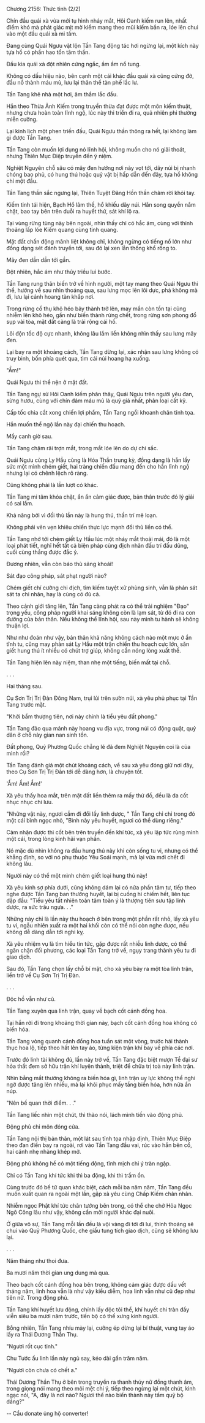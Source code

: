 




Chương 2156: Thức tỉnh (2/2)


Chín đầu quái xà vừa mới tụ hình nháy mắt, Hôi Oanh kiếm run lên, nhất điểm khó mà phát giác mịt mờ kiếm mang theo mũi kiếm bắn ra, lóe lên chui vào một đầu quái xà mi tâm.

Đang cùng Quái Ngưu vật lộn Tần Tang động tác hơi ngừng lại, một kích này tựa hồ có phần hao tổn tâm thần.

Đầu kia quái xà đột nhiên cứng ngắc, ầm ầm nổ tung.

Không có dấu hiệu nào, bên cạnh một cái khác đầu quái xà cũng cứng đờ, đầu nổ thành máu mủ, lưu lại thân thể tàn phế lắc lư.

Tần Tang khẽ nhả một hơi, âm thầm lắc đầu.

Hắn theo Thừa Ảnh Kiếm trong truyền thừa đạt được một môn kiếm thuật, nhưng chưa hoàn toàn lĩnh ngộ, lúc này thi triển đi ra, quả nhiên phi thường miễn cưỡng.

Lại kinh lịch một phen triền đấu, Quái Ngưu thần thông ra hết, lại không làm gì được Tần Tang.

Tần Tang còn muốn lợi dụng nó lĩnh hội, không muốn cho nó giải thoát, nhưng Thiên Mục Điệp truyền đến ý niệm.

Nghiệt Nguyên chỗ sâu có mây đen hướng nơi này vọt tới, dãy núi bị nhanh chóng bao phủ, có hung thú hoặc quỷ vật bị hấp dẫn đến đây, tựa hồ không chỉ một đầu.

Tần Tang thần sắc ngưng lại, Thiên Tuyệt Đãng Hồn thần châm rời khỏi tay.

Kiếm tinh tái hiện, Bạch Hổ lâm thế, hổ khiếu dãy núi. Hắn song quyền nắm chặt, bao tay bên trên duỗi ra huyết thứ, sát khí lộ ra.

Tại vùng rừng tùng này bên ngoài, nhìn thấy chỉ có hắc ám, cùng với thỉnh thoảng lấp lóe Kiếm quang cùng tinh quang.

Mặt đất chấn động mãnh liệt không chỉ, không ngừng có tiếng nổ lớn như đồng dạng sét đánh truyền tới, sau đó lại xen lẫn thống khổ rống to.

Mây đen dần dần tới gần.

Đột nhiên, hắc ám như thủy triều lui bước.

Tần Tang rung thân biến trở về hình người, một tay mang theo Quái Ngưu thi thể, hướng về sau nhìn thoáng qua, sau lưng mọc lên lôi dực, phá không mà đi, lưu lại cảnh hoang tàn khắp nơi.

Trong rừng cổ thụ khô héo bảy thành trở lên, may mắn còn tồn tại cũng nhiễm lên khô héo, gần như biến thành rừng chết, trong rừng sơn phong đổ sụp vài tòa, mặt đất càng là trải rộng cái hố.

Lôi độn tốc độ cực nhanh, không lâu lắm liền không nhìn thấy sau lưng mây đen.

Lại bay ra một khoảng cách, Tần Tang dừng lại, xác nhận sau lưng không có truy binh, bốn phía quét qua, tìm cái núi hoang hạ xuống.

"Ầm!"

Quái Ngưu thi thể nện ở mặt đất.

Tần Tang ngự sử Hôi Oanh kiếm phân thây, Quái Ngưu trên người yêu đan, sừng hươu, cùng với chín đám máu mủ là quý giá nhất, phân loại cất kỹ.

Cấp tốc chia cắt xong chiến lợi phẩm, Tần Tang ngồi khoanh chân tĩnh tọa.

Hắn muốn thể ngộ lần này đại chiến thu hoạch.

Mấy canh giờ sau.

Tần Tang chậm rãi trợn mắt, trong mắt lóe lên do dự chi sắc.

Quái Ngưu cùng Ly Hầu cùng là Hóa Thần trung kỳ, đồng dạng là hắn lấy sức một mình chém giết, hai tràng chiến đấu mang đến cho hắn lĩnh ngộ nhưng lại có chênh lệch rõ ràng.

Cũng không phải là lần lượt có khác.

Tần Tang mi tâm khóa chặt, ẩn ẩn cảm giác được, bản thân trước đó lý giải có sai lầm.

Khả năng bởi vì đối thủ lần này là hung thú, thần trí mê loạn.

Không phải vẻn vẹn khiêu chiến thực lực mạnh đối thủ liền có thể.

Tần Tang nhớ tới chém giết Ly Hầu lúc một nháy mắt thoải mái, đó là một loại phát tiết, nghĩ hết tất cả biện pháp cùng địch nhân đấu trí đấu dũng, cuối cùng thắng được đắc ý.

Đương nhiên, vẫn còn báo thù sảng khoái!

Sát đạo công pháp, sát phạt người nào?

Chém giết chí cường chi địch, tìm kiếm tuyệt xử phùng sinh, vẫn là phản sát sát ta chi nhân, hay là cùng có đủ cả.

Theo cảnh giới tăng lên, Tần Tang càng phát ra có thể trải nghiệm "Đạo" trọng yếu, công pháp người khai sáng không còn là lạm sát, từ đó đi ra con đường của bản thân. Nếu không thể lĩnh hội, sau này mình tu hành sẽ không thuận lợi.

Như như đoán như vậy, bản thân khả năng không cách nào một mực ở ẩn tĩnh tu, cũng may phản sát Ly Hầu một trận chiến thu hoạch cực lớn, săn giết hung thú ít nhiều có chút trợ giúp, không cần nóng lòng xuất thế.

Tần Tang hiện lên này niệm, than nhẹ một tiếng, biến mất tại chỗ.

. . .

Hai tháng sau.

Cụ Sơn Trị Trị Đàn Đông Nam, trụi lủi trên sườn núi, xà yêu phủ phục tại Tần Tang trước mặt.

"Khởi bẩm thượng tiên, nơi này chính là tiểu yêu đất phong."

Tần Tang đảo qua mảnh này hoang vu địa vực, trong núi có động quật, quỷ dân ở chỗ này gian nan sinh tồn.

Đất phong, Quỷ Phương Quốc chẳng lẽ đã đem Nghiệt Nguyên coi là của mình rồi?

Tần Tang đánh giá một chút khoảng cách, về sau xà yêu đóng giữ nơi đây, theo Cụ Sơn Trị Trị Đàn tới dễ dàng hơn, là chuyện tốt.

'Ầm! Ầm! Ầm!'

Xà yêu thấy hoa mắt, trên mặt đất liền thêm ra mấy thứ đồ, đều là da cốt nhục nhục chi lưu.

"Những vật này, ngươi cầm đi đổi lấy linh dược, " Tần Tang chỉ chỉ trong đó một cái bình ngọc nhỏ, "Bình này yêu huyết, ngươi có thể dùng riêng."

Cảm nhận được thi cốt bên trên truyền đến khí tức, xà yêu lập tức rùng mình một cái, trong lòng kinh hãi vạn phần.

Nó mặc dù nhìn không ra đầu hung thú này khi còn sống tu vi, nhưng có thể khẳng định, so với nó phụ thuộc Yêu Soái mạnh, mà lại vừa mới chết đi không lâu.

Người này có thể một mình chém giết loại hung thú này!

Xà yêu kinh sợ phía dưới, cũng không dám lại có nửa phần tâm tư, tiếp theo nghe được Tần Tang ban thưởng huyết, lại bị cuồng hỉ chiếm hết, liên tục dập đầu: "Tiểu yêu tất nhiên toàn tâm toàn ý là thượng tiên sưu tập linh dược, ra sức trâu ngựa. . ."

Những này chỉ là lần này thu hoạch ở bên trong một phần rất nhỏ, lấy xà yêu tu vi, ngẫu nhiên xuất ra một hai khối còn có thể nói còn nghe được, nếu không dễ dàng dẫn tới nghi kỵ.

Xà yêu nhiệm vụ là tìm hiểu tin tức, gặp được rất nhiều linh dược, có thể ngăn chặn đối phương, các loại Tần Tang trở về, ngụy trang thành yêu tu đi giao dịch.

Sau đó, Tần Tang chọn lấy chỗ bí mật, cho xà yêu bày ra một tòa linh trận, liền trở về Cụ Sơn Trị Trị Đàn.

. . .

Độc hồ vẫn như cũ.

Tần Tang xuyên qua linh trận, quay về bạch cốt cánh đồng hoa.

Tại hắn rời đi trong khoảng thời gian này, bạch cốt cánh đồng hoa không có biến hóa.

Tần Tang vòng quanh cánh đồng hoa tuần sát một vòng, trước hái thành thục hoa lộ, tiếp theo hất lên tay áo, từng kiện trận khí bay về phía các nơi.

Trước đó linh tài không đủ, lần này trở về, Tần Tang đặc biệt mượn Tề đại sư hỏa thất đem sở hữu trận khí luyện thành, triệt để chữa trị toà này linh trận.

Nhìn bằng mắt thường không ra biến hóa gì, linh trận uy lực không thể nghi ngờ được tăng lên nhiều, mà lại khôi phục mấy tầng biến hóa, hơn nữa ẩn núp.

"Nên bế quan thời điểm. . ."

Tần Tang liếc nhìn một chút, thì thào nói, lách mình tiến vào động phủ.

Động phủ chi môn đóng cửa.

Tần Tang nội thị bản thân, một lát sau tĩnh tọa nhập định, Thiên Mục Điệp theo đan điền bay ra ngoài, rơi vào Tần Tang đầu vai, rúc vào hắn bên cổ, hai cánh nhẹ nhàng khép mở.

Động phủ không hề có một tiếng động, tĩnh mịch chi ý tràn ngập.

Chỉ có Tần Tang khí tức khi thì ba động, khi thì trầm ổn.

Cùng trước đó bế tử quan khác biệt, cách mỗi ba năm năm, Tần Tang đều muốn xuất quan ra ngoài một lần, gặp xà yêu cùng Chấp Kiếm chân nhân.

Nhiễm ngọc Phật khí tức chân tướng bên trong, có thể che chở Hỏa Ngọc Ngô Công lâu như vậy, không cần mời người khác đại nuôi.

Ở giữa vô sự, Tần Tang mỗi lần đều là vội vàng đi tới đi lui, thỉnh thoảng sẽ chui vào Quỷ Phương Quốc, che giấu tung tích giao dịch, cũng sẽ không lưu lại.

. . .

Năm tháng như thoi đưa.

Ba mươi năm thời gian ung dung mà qua.

Theo bạch cốt cánh đồng hoa bên trong, không cảm giác được dấu vết tháng năm, linh hoa vẫn là như vậy kiều diễm, hoa linh vẫn như cũ đẹp như tiên nữ. Trong động phủ.

Tần Tang khí huyết lưu động, chính lấy độc tôi thể, khí huyết chi tràn đầy viễn siêu ba mươi năm trước, tiến bộ có thể xưng kinh người.

Bỗng nhiên, Tần Tang nhíu mày lại, cưỡng ép dừng lại bí thuật, vung tay áo lấy ra Thái Dương Thần Thụ.

"Ngươi rốt cục tỉnh."

Chu Tước ấu linh lần này ngủ say, kéo dài gần trăm năm.

"Ngươi còn chưa có chết a."

Thái Dương Thần Thụ ở bên trong truyền ra thanh thúy nữ đồng thanh âm, trong giọng nói mang theo mỏi mệt chi ý, tiếp theo ngừng lại một chút, kinh ngạc nói, "A, đây là nơi nào? Ngươi thế nào biến thành này tấm quỷ bộ dáng?"

--
Cầu donate ủng hộ converter!




